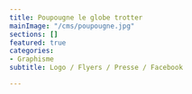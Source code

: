 ```yaml
---
title: Poupougne le globe trotter
mainImage: "/cms/poupougne.jpg"
sections: []
featured: true
categories:
- Graphisme
subtitle: Logo / Flyers / Presse / Facebook

---
```

